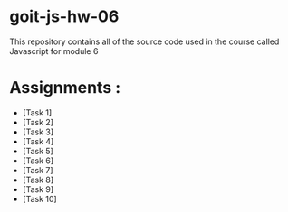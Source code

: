 # goit-js-hw-06

This repository contains all of the source code used in the course called Javascript for module 6

# Assignments :

* [Task 1] 
* [Task 2]
* [Task 3]
* [Task 4]
* [Task 5]
* [Task 6]
* [Task 7]
* [Task 8]
* [Task 9]
* [Task 10]